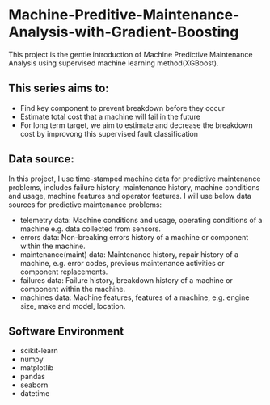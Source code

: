 # Machine-Preditive-Maintenance-Analysis-with-Gradient-Boosting

This project is the gentle introduction of Machine Predictive Maintenance Analysis using supervised machine learning method(XGBoost).

## This series aims to:

* Find key component to prevent breakdown before they occur
* Estimate total cost that a machine will fail in the future
* For long term target, we aim to estimate and decrease the breakdown cost by improvong this supervised fault classification


## Data source: 

In this project, I use time-stamped machine data for predictive maintenance problems, includes failure history, maintenance history, machine conditions and usage, machine features and operator features. I will use below data sources for predictive maintenance problems:

* telemetry data: Machine conditions and usage, operating conditions of a machine e.g. data collected from sensors.
* errors data: Non-breaking errors history of a machine or component within the machine.
* maintenance(maint) data: Maintenance history, repair history of a machine, e.g. error codes, previous maintenance activities or component replacements.
* failures data: Failure history, breakdown history of a machine or component within the machine.
* machines data: Machine features, features of a machine, e.g. engine size, make and model, location.

## Software Environment

* scikit-learn
* numpy
* matplotlib
* pandas
* seaborn
* datetime
